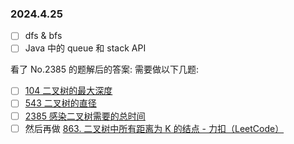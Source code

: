 ### 2024.4.25
- [ ] dfs & bfs 
- [ ] Java 中的 queue 和 stack API

看了 No.2385 的题解后的答案:
需要做以下几题:
- [ ] [104 二叉树的最大深度](https://leetcode.cn/problems/maximum-depth-of-binary-tree/)
- [ ] [543 二叉树的直径](https://leetcode.cn/problems/diameter-of-binary-tree/description/)
- [ ] [2385 感染二叉树需要的总时间](https://leetcode.cn/problems/amount-of-time-for-binary-tree-to-be-infected/description/?envType=daily-question&envId=2024-04-24)
- [ ] 然后再做 [863. 二叉树中所有距离为 K 的结点 - 力扣（LeetCode）](https://leetcode.cn/problems/all-nodes-distance-k-in-binary-tree/description/)